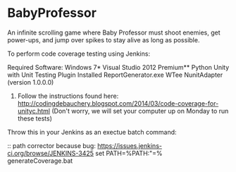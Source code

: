 # BabyProfessor
An infinite scrolling game where Baby Professor must shoot enemies, get power-ups, and jump over spikes to stay alive as long as possible.

To perform code coverage testing using Jenkins:

Required Software:
Windows 7*
Visual Studio 2012 Premium**
Python
Unity with Unit Testing Plugin Installed
ReportGenerator.exe
WTee
NunitAdapter (version 1.0.0.0)

1) Follow the instructions found here: http://codingdebauchery.blogspot.com/2014/03/code-coverage-for-unityc.html
(Don't worry, we will set your computer up on Monday to run these tests)


Throw this in your Jenkins as an exectue batch command: 

:: path corrector because bug: https://issues.jenkins-ci.org/browse/JENKINS-3425
set PATH=%PATH:"=%
generateCoverage.bat
